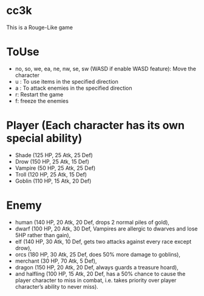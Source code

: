 # cc3k
This is a Rouge-Like game

# ToUse
* no, so, we, ea, ne, nw, se, sw (WASD if enable WASD feature): Move the character
* u <direction>: To use items in the specified direction
* a <direction>: To attack enemies in the specified direction
* r: Restart the game
* f: freeze the enemies

# Player (Each character has its own special ability)
* Shade (125 HP, 25 Atk, 25 Def)
* Drow (150 HP, 25 Atk, 15 Def)
* Vampire (50 HP, 25 Atk, 25 Def)
* Troll (120 HP, 25 Atk, 15 Def)
* Goblin (110 HP, 15 Atk, 20 Def) 

# Enemy
* human (140 HP, 20 Atk, 20 Def, drops 2 normal piles of gold),
* dwarf (100 HP, 20 Atk, 30 Def, Vampires are allergic to dwarves and lose 5HP rather than gain),
* elf (140 HP, 30 Atk, 10 Def, gets two attacks against every race except drow), 
* orcs (180 HP, 30 Atk, 25 Def, does 50% more damage to goblins), 
* merchant (30 HP, 70 Atk, 5 Def), 
* dragon (150 HP, 20 Atk, 20 Def, always guards a treasure hoard), 
* and halfling (100 HP, 15 Atk, 20 Def, has a 50% chance to cause the player character to miss in combat, i.e. takes priority over player character’s ability to never miss).
